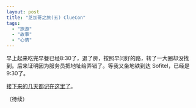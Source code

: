 ```yaml
---
layout: post
title: "芝加哥之旅(五) ClueCon"
tags:
  - "旅游"
  - "故事"
  - "心情"
---
```




早上起来吃完早餐已经8:30了，退了房，按照早问好的路，转了一大圈却没找到。后来证明因为服务员把地址给弄错了。等我又坐地铁到达 Sofitel，已经是 9:30了。

[接下来的几天都记在这里了](/past/2011/8/14/cluecon-2011-xiao-ji/)。

（待续）
